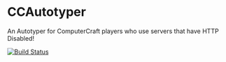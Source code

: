 CCAutotyper
===========

An Autotyper for ComputerCraft players who use servers that have HTTP Disabled!

[![Build Status](https://travis-ci.org/Matt529/AutoTyper.svg)](https://travis-ci.org/Matt529/AutoTyper)